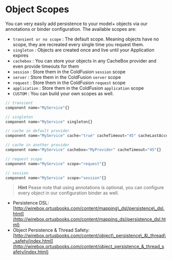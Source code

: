 # Object Scopes

You can very easily add persistence to your model+ objects via our annotations or binder configuration. The available scopes are:

* `transient or no scope` : The default scope. Meaning objects have no scope, they are recreated every single time you request them.
* `singleton` : Objects are created once and live until your Application expires
* `cachebox` : You can store your objects in any CacheBox provider and even provide timeouts for them
* `session` : Store them in the ColdFusion `session` scope
* `server` : Store them in the ColdFusion `server` scope
* `request` : Store them in the ColdFusion `request` scope
* `application` : Store them in the ColdFusion `application` scope
* `CUSTOM` : You can build your own scopes as well.

```javascript
// transient
component name="MyService"{}

// singleton
component name="MyService" singleton{}

// cache in default provider
component name="MyService" cache="true" cacheTimeout="45" cacheLastAccessTimeout="15"{}

// cache in another provider
component name="MyService" cachebox="MyProvider" cacheTimeout="45"{}

// request scope
component name="MyService" scope="request"{}

// session
component name="MyService" scope="session"{}
```

> **Hint** Pease note that using annotations is optional, you can configure every object in our configuration binder as well.

* Persistence DSL: [http://wirebox.ortusbooks.com/content/mapping\_dsl/persistence\_dsl.html](http://wirebox.ortusbooks.com/content/mapping_dsl/persistence_dsl.html)
* Object Persistence & Thread Safety: [http://wirebox.ortusbooks.com/content/object\_persistence\_&\_thread\_safety/index.html](http://wirebox.ortusbooks.com/content/object_persistence_&_thread_safety/index.html)


